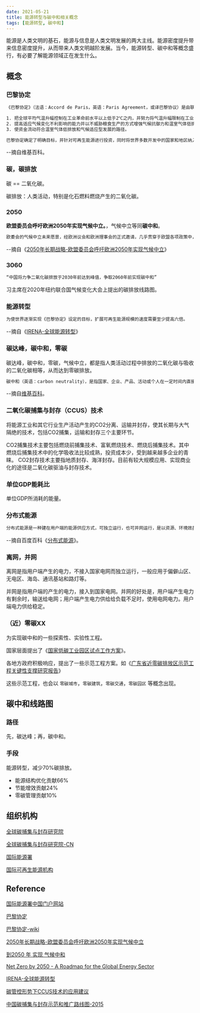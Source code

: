 ```yaml
---
date: 2021-05-21
title: 能源转型与碳中和相关概念
tags: [能源转型, 碳中和]
---
```


能源是人类文明的基石，能源与信息是人类文明发展的两大主线。能源密度提升带来信息密度提升，从而带来人类文明越阶发展。当今，能源转型、碳中和等概念盛行，有必要了解能源领域正在发生什么。

## 概念

### 巴黎协定

```html
《巴黎协定》（法语：Accord de Paris，英语：Paris Agreement，或译巴黎协议）是由联合国195个成员国（包括观察员巴勒斯坦国及圣座）于2015年12月12日在2015年联合国气候峰会中通过的气候协议；取代京都议定书，期望能共同遏阻全球变暖趋势。[3]协议第二条指将通过以下内容“加强《联合国气候变化框架公约》”：[4]

1. 把全球平均气温升幅控制在工业革命前水平以上低于2℃之内，并努力将气温升幅限制在工业化前水平以上1.5℃之内，同时认识到这将大大减少气候变迁的风险和影响。
2. 提高适应气候变化不利影响的能力并以不威胁粮食生产的方式增强气候抗御力和温室气体低排放发展。
3. 使资金流动符合温室气体低排放和气候适应型发展的路径。

巴黎协定确定了明确目标，并针对可再生能源进行投资，同时将世界多数开发中的国家和地区纳入，但这项协定对他们并无设定强制约束力，依照目前的框架下由各国自主推动，对于不遵守的情况只能透过每5年检视减排成绩，透过再谈判的方式施压，是否能够达到目标充满未知数[5]。
```

--摘自维基百科。

### 碳，碳排放

碳 == 二氧化碳。

碳排放：人类活动，特别是化石燃料燃烧产生的二氧化碳。

### 2050

**欧盟委员会呼吁欧洲2050年实现气候中立。**，气候中立等同**碳中和**。

```html
欧委会的气候中立未来愿景，经欧洲议会和欧洲理事会的正式邀请，几乎贯穿于欧盟各项政策中，并与巴黎协定“将全球增温幅度保持在远低于2 °C、努力实现1.5 °C水平”的目标保持一致。
```

--摘自《[2050年长期战略-欧盟委员会呼吁欧洲2050年实现气候中立](https://ec.europa.eu/clima/policies/strategies/2050_zh)》

### 3060

```html
“中国将力争二氧化碳排放于2030年前达到峰值，争取2060年前实现碳中和”
```

习主席在2020年纽约联合国气候变化大会上提出的碳排放线路图。

### 能源转型

```html
为使世界逐渐实现《巴黎协定》设定的目标，扩展可再生能源规模的速度需要至少提高六倍。
```

--摘自《[IRENA-全球能源转型](https://www.irena.org/-/media/Files/IRENA/Agency/Publication/2018/Apr/IRENA_Global_Energy_Transformation_2018_summary_ZH.pdf?la=en&hash=29BB6BF6762815FDE6AB505F47C057E369A340F8)》

### 碳达峰，碳中和，零碳

碳达峰，碳中和，零碳，气候中立，都是指人类活动过程中排放的二氧化碳与吸收的二氧化碳相等，从而达到零碳排放。

```html
碳中和（英语：carbon neutrality），是指国家、企业、产品、活动或个人在一定时间内直接或间接产生的二氧化碳或温室气体排放总量，通过使用低碳能源取代化石燃料、植树造林、节能减排等形式，以抵消自身产生的二氧化碳或温室气体排放量，实现正负抵消，达到相对“零排放”。[1]
```

--摘自[维基百科](https://zh.wikipedia.org/wiki/%E7%A2%B3%E4%B8%AD%E5%92%8C)。

### 二氧化碳捕集与封存（CCUS）技术

将能源工业和其它行业生产活动产生的CO2分离、运输并封存，使其长期与大气隔绝的技术，包括CO2捕集，运输和封存三个主要环节。

CO2捕集技术主要包括燃烧前捕集技术、富氧燃烧技术、燃烧后捕集技术。其中燃烧后捕集技术中的化学吸收法比较成熟，投资成本少，受到越来越多企业的青睐。
CO2封存技术主要指地质封存、海洋封存。目前有较大规模应用、实现商业化的途径是二氧化碳驱油与封存技术。

### 单位GDP能耗比

单位GDP所消耗的能量。

### 分布式能源

```html
分布式能源是一种建在用户端的能源供应方式，可独立运行，也可并网运行，是以资源、环境效益最大化确定方式和容量的系统，将用户多种能源需求，以及资源配置状况进行系统整合优化，采用需求应对式设计和模块化配置的新型能源系统，是相对于集中供能的分散式供能方式。
```

--摘自百度百科《[分布式能源](https://baike.baidu.com/item/%E5%88%86%E5%B8%83%E5%BC%8F%E8%83%BD%E6%BA%90)》。

### 离网，并网

离网是指用户端产生的电力，不接入国家电网而独立运行，一般应用于偏僻山区、无电区、海岛、通讯基站和路灯等。

并网是指用户端的产生的电力，接入到国家电网。并网的好处是，用户端产生电力有剩余时，输送给电网；用户端产生电力供给给负载不足时，使用电网电力。用户端电力供给稳定。

### （近）零碳XX

为实现碳中和的一些探索性、实验性工程。

国家层面提出了《[国家低碳工业园区试点工作方案](http://www.miit.gov.cn/n1146295/n1652858/n1652930/n3757016/c3762117/part/3762118.pdf)》。

各地方政府积极响应，提出了一些示范工程方案。如《[广东省近零碳排放区示范工程关键性支撑研究报告](https://www.efchina.org/Attachments/Report/report-lccp-20200413/%E5%B9%BF%E4%B8%9C%E7%9C%81%E8%BF%91%E9%9B%B6%E7%A2%B3%E6%8E%92%E6%94%BE%E5%8C%BA%E7%A4%BA%E8%8C%83%E5%B7%A5%E7%A8%8B%E5%85%B3%E9%94%AE%E6%80%A7%E6%94%AF%E6%92%91%E7%A0%94%E7%A9%B6%E6%8A%A5%E5%91%8A)》

这些示范工程，也会以 ```零碳城市```，```零碳建筑```，```零碳交通```，```零碳园区``` 等概念出现。

## 碳中和线路图

### 路径

先，碳达峰；再，碳中和。

### 手段

能源转型，减少70%碳排放。

- 能源结构优化贡献66%
- 节能增效贡献24%
- 零碳管理贡献10%

## 组织机构

[全球碳捕集与封存研究院](https://www.globalccsinstitute.com/)

[全球碳捕集与封存研究院-CN](https://cn.globalccsinstitute.com/)

[国际能源署](https://www.iea.org)

[国际可再生能源机构](https://www.irena.org/)

## Reference

[国际能源署中国门户网站](https://www.iea.org/areas-of-work/global-engagement/china?language=zh)

[巴黎协定](https://unfccc.int/sites/default/files/chinese_paris_agreement.pdf)

[巴黎协定-wiki](https://zh.wikipedia.org/wiki/%E5%B7%B4%E9%BB%8E%E5%8D%94%E5%AE%9A)

[2050年长期战略-欧盟委员会呼吁欧洲2050年实现气候中立](https://ec.europa.eu/clima/policies/strategies/2050_zh)

[到2050 年 实现 气候中和](https://op.europa.eu/en/publication-detail/-/publication/92f6d5bc-76bc-11e9-9f05-01aa75ed71a1/language-zh/format-PDF)

[Net Zero by 2050 - A Roadmap for the Global Energy Sector](https://iea.blob.core.windows.net/assets/063ae08a-7114-4b58-a34e-39db2112d0a2/NetZeroby2050-ARoadmapfortheGlobalEnergySector.pdf)

[IRENA-全球能源转型](https://www.irena.org/-/media/Files/IRENA/Agency/Publication/2018/Apr/IRENA_Global_Energy_Transformation_2018_summary_ZH.pdf?la=en&hash=29BB6BF6762815FDE6AB505F47C057E369A340F8)

[碳管控形势下CCUS技术的应用建议](https://huanbao.bjx.com.cn/news/20201211/1121649.shtml)

[中国碳捕集与封存示范和推广路线图-2015](https://www.globalccsinstitute.com/archive/hub/publications/197938/roadmap-carbon-capture-storage-demonstration-deployment-peoples-republic-china-chinese.pdf)